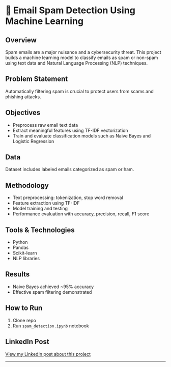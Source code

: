 # 📧 Email Spam Detection Using Machine Learning

## Overview  
Spam emails are a major nuisance and a cybersecurity threat. This project builds a machine learning model to classify emails as spam or non-spam using text data and Natural Language Processing (NLP) techniques.

## Problem Statement  
Automatically filtering spam is crucial to protect users from scams and phishing attacks.

## Objectives  
- Preprocess raw email text data  
- Extract meaningful features using TF-IDF vectorization  
- Train and evaluate classification models such as Naive Bayes and Logistic Regression

## Data  
Dataset includes labeled emails categorized as spam or ham.

## Methodology  
- Text preprocessing: tokenization, stop word removal  
- Feature extraction using TF-IDF  
- Model training and testing  
- Performance evaluation with accuracy, precision, recall, F1 score

## Tools & Technologies  
- Python  
- Pandas  
- Scikit-learn  
- NLP libraries

## Results  
- Naive Bayes achieved ~95% accuracy  
- Effective spam filtering demonstrated

## How to Run  
1. Clone repo  
2. Run `spam_detection.ipynb` notebook

## LinkedIn Post  
[View my LinkedIn post about this project](https://www.linkedin.com/in/your-profile-link)

---
